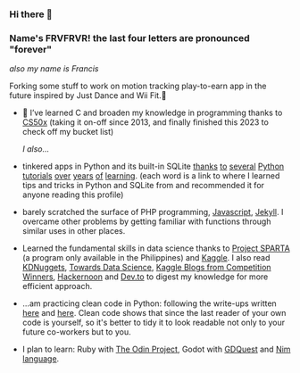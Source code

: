 ### Hi there 👋
### Name's FRVFRVR! the last four letters are pronounced "forever"

*also my name is Francis*

Forking some stuff to work on motion tracking play-to-earn app in the future inspired by Just Dance and Wii Fit.🌱

- 🌱 I’ve learned C and broaden my knowledge in programming thanks to [CS50x](https://cs50.harvard.edu/x) (taking it on-off since 2013, and finally finished this 2023 to check off my bucket list)

  *I also...*
- tinkered apps in Python and its built-in SQLite [thanks](https://www.sqlitetutorial.net/sqlite-python/) [to](https://www.techonthenet.com/sqlite/) [several](https://www.fullstackpython.com/) [Python](https://realpython.com/learning-paths/) [tutorials](https://stackoverflow.com/questions/tagged/python) [over](https://youtu.be/r-uOLxNrNk8) [years](https://youtu.be/byHcYRpMgI4) [of](https://www.youtube.com/watch?v=_uQrJ0TkZlc) [learning](https://www.youtube.com/watch?v=rfscVS0vtbw). (each word is a link to where I learned tips and tricks in Python and SQLite from and recommended it for anyone reading this profile)
- barely scratched the surface of PHP programming, [Javascript](https://javascript30.com/), [Jekyll](https://www.youtube.com/playlist?list=PLm_Qt4aKpfKijgP0rDH7FSJOlS9IBGbT1). I overcame other problems by getting familiar with functions through similar uses in other places.
- Learned the fundamental skills in data science thanks to [Project SPARTA](https://coursebank.ph/sparta/) (a program only available in the Philippines) and [Kaggle](https://www.kaggle.com/). I also read [KDNuggets](https://www.kdnuggets.com/), [Towards Data Science](https://towardsdatascience.com/), [Kaggle Blogs from Competition Winners](https://medium.com/kaggle-blog), [Hackernoon](https://hackernoon.com/) and [Dev.to](https://dev.to/) to digest my knowledge for more efficient approach.
- ...am practicing clean code in Python: following the write-ups written [here](https://dev.to/alexomeyer/10-must-know-patterns-for-writing-clean-code-with-python-56bf) and [here](https://jerrynsh.com/how-to-write-clean-code-in-python/). Clean code shows that since the last reader of your own code is yourself, so it's better to tidy it to look readable not only to your future co-workers but to you.
- I plan to learn: Ruby with [The Odin Project](https://www.theodinproject.com/paths/full-stack-ruby-on-rails), Godot with [GDQuest](https://gdquest.github.io/learn-gdscript/) and [Nim language](https://nim-lang.org/).


<!--
- 📊 Stats
  --------

<div style="width:50%; float: left;"><img src="https://github-readme-stats.vercel.app/api?username=frvfrvr&count_private=true&show_icons=true&theme=radical&hide_rank=false"/></div>
<div style="width:50%; float: right;"><img src="https://github-readme-stats.vercel.app/api/top-langs/?username=frvfrvr"/></div>


- 📫 How to reach me:
  -------------------
- 👯 My work experience
- 	- I don't think my Flash game obituaries in Newsgrounds are considered as experience but tried nonetheless.
	- Dishwasher 
	- Supermarket Clerk
	- Fastfood crew
	- Freelance video editor


**frvfrvr/frvfrvr** is a ✨ _special_ ✨ repository because its `README.md` (this file) appears on your GitHub profile.

Here are some ideas to get you started:

- 🔭 I’m currently working on ...
- 🌱 I’m currently learning ...
- 👯 I’m looking to collaborate on ...
- 🤔 I’m looking for help with ...
- 💬 Ask me about ...
- 📫 How to reach me: ...
- 😄 Pronouns: ...
- ⚡ Fun fact: ...
-->
